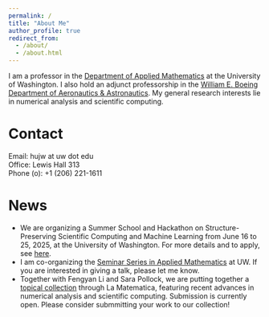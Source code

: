 ```yaml
---
permalink: /
title: "About Me"
author_profile: true
redirect_from: 
  - /about/
  - /about.html
---
```


I am a professor in the [Department of Applied Mathematics](https://amath.washington.edu) at the University of Washington. I also hold an adjunct professorship in the [William E. Boeing Department of Aeronautics & Astronautics](https://www.aa.washington.edu/). My general research interests lie in numerical analysis and scientific computing.

Contact
======
Email: hujw at uw dot edu\
Office: Lewis Hall 313\
Phone (o): +1 (206) 221-1611


News
======
<!---
- I am currently recruiting highly motivated Ph.D. students and postdocs to join my research group. Please send me an email if you are interested.
- To UW students: If you are interested in doing research with me, please feel free to reach out!
- A postdoc position is available in my group supported by the new DOE-funded [Center for Hierarchical and Robust Modeling of Non-Equilibrium Transport](https://charmnet-mmicc.github.io/) (CHaRMNET). If you are interested, please apply [here](https://www.mathjobs.org/jobs/list/20601) and specify in the cover letter that you would like to work with Prof. Hu. 
- A postdoc position is currently available in my group supported by the DOE-funded [Center for Hierarchical and Robust Modeling of Non-Equilibrium Transport](https://charmnet-mmicc.github.io/) (CHaRMNET). If you are interested, please apply [here](https://www.mathjobs.org/jobs/list/23494).
- A postdoctoral position is currently available. Check it out [here](https://apply.interfolio.com/164356).
--->
- We are organizing a Summer School and Hackathon on Structure-Preserving Scientific
Computing and Machine Learning from June 16 to 25, 2025, at the University of Washington. For more details and to apply, see [here](https://sites.google.com/view/crg-spd/events/seattle-2025).
- I am co-organizing the [Seminar Series in Applied Mathematics](https://sites.google.com/uw.edu/seminar-in-applied-mathematics/home) at UW. If you are interested in giving a talk, please let me know.
- Together with Fengyan Li and Sara Pollock, we are putting together a [topical collection](https://www.springer.com/journal/44007/updates/23692654) through La Matematica, featuring recent advances in numerical analysis and scientific computing. Submission is currently open. Please consider submmitting your work to our collection!
